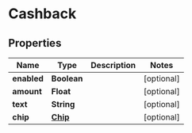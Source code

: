 

# Cashback


## Properties

| Name | Type | Description | Notes |
|------------ | ------------- | ------------- | -------------|
|**enabled** | **Boolean** |  |  [optional] |
|**amount** | **Float** |  |  [optional] |
|**text** | **String** |  |  [optional] |
|**chip** | [**Chip**](Chip.md) |  |  [optional] |



